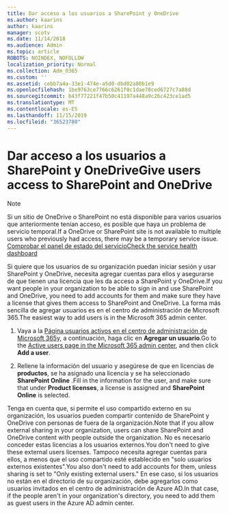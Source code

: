 ```yaml
---
title: Dar acceso a los usuarios a SharePoint y OneDrive
ms.author: kaarins
author: kaarins
manager: scotv
ms.date: 11/14/2018
ms.audience: Admin
ms.topic: article
ROBOTS: NOINDEX, NOFOLLOW
localization_priority: Normal
ms.collection: Adm_O365
ms.custom: ''
ms.assetid: cebb7a4a-33e1-474e-a5d0-dbd02a80b1e9
ms.openlocfilehash: 1be9763ce7766c6261f0c1dae78ced6727c7a88d
ms.sourcegitcommit: b43f77221f47b50c41197a448a9c26c423ce1ad5
ms.translationtype: MT
ms.contentlocale: es-ES
ms.lasthandoff: 11/15/2019
ms.locfileid: "36523780"
---
```

# <a name="give-users-access-to-sharepoint-and-onedrive"></a><span data-ttu-id="06ab1-102">Dar acceso a los usuarios a SharePoint y OneDrive</span><span class="sxs-lookup"><span data-stu-id="06ab1-102">Give users access to SharePoint and OneDrive</span></span>

> [!NOTE]
> <span data-ttu-id="06ab1-103">Si un sitio de OneDrive o SharePoint no está disponible para varios usuarios que anteriormente tenían acceso, es posible que haya un problema de servicio temporal.</span><span class="sxs-lookup"><span data-stu-id="06ab1-103">If a OneDrive or SharePoint site is not available to multiple users who previously had access, there may be a temporary service issue.</span></span> [<span data-ttu-id="06ab1-104">Comprobar el panel de estado del servicio</span><span class="sxs-lookup"><span data-stu-id="06ab1-104">Check the service health dashboard</span></span>](https://portal.office.com/adminportal/home#/servicehealth)
  
<span data-ttu-id="06ab1-105">Si quiere que los usuarios de su organización puedan iniciar sesión y usar SharePoint y OneDrive, necesita agregar cuentas para ellos y asegurarse de que tienen una licencia que les da acceso a SharePoint y OneDrive.</span><span class="sxs-lookup"><span data-stu-id="06ab1-105">If you want people in your organization to be able to sign in and use SharePoint and OneDrive, you need to add accounts for them and make sure they have a license that gives them access to SharePoint and OneDrive.</span></span> <span data-ttu-id="06ab1-106">La forma más sencilla de agregar usuarios es en el centro de administración de Microsoft 365.</span><span class="sxs-lookup"><span data-stu-id="06ab1-106">The easiest way to add users is in the Microsoft 365 admin center.</span></span>
  
1. <span data-ttu-id="06ab1-107">Vaya a la [Página usuarios activos en el centro de administración de Microsoft 365](https://portal.office.com/adminportal/home#/users)y, a continuación, haga clic en **Agregar un usuario**.</span><span class="sxs-lookup"><span data-stu-id="06ab1-107">Go to the [Active users page in the Microsoft 365 admin center](https://portal.office.com/adminportal/home#/users), and then click **Add a user**.</span></span>
    
2. <span data-ttu-id="06ab1-108">Rellene la información del usuario y asegúrese de que en licencias de **productos**, se ha asignado una licencia y se ha seleccionado **SharePoint Online** .</span><span class="sxs-lookup"><span data-stu-id="06ab1-108">Fill in the information for the user, and make sure that under **Product licenses**, a license is assigned and **SharePoint Online** is selected.</span></span> 
    
<span data-ttu-id="06ab1-109">Tenga en cuenta que, si permite el uso compartido externo en su organización, los usuarios pueden compartir contenido de SharePoint y OneDrive con personas de fuera de la organización.</span><span class="sxs-lookup"><span data-stu-id="06ab1-109">Note that if you allow external sharing in your organization, users can share SharePoint and OneDrive content with people outside the organization.</span></span> <span data-ttu-id="06ab1-110">No es necesario conceder estas licencias a los usuarios externos.</span><span class="sxs-lookup"><span data-stu-id="06ab1-110">You don't need to give these external users licenses.</span></span> <span data-ttu-id="06ab1-111">Tampoco necesita agregar cuentas para ellos, a menos que el uso compartido esté establecido en "solo usuarios externos existentes".</span><span class="sxs-lookup"><span data-stu-id="06ab1-111">You also don't need to add accounts for them, unless sharing is set to "Only existing external users."</span></span> <span data-ttu-id="06ab1-112">En ese caso, si los usuarios no están en el directorio de su organización, debe agregarlos como usuarios invitados en el centro de administración de Azure AD.</span><span class="sxs-lookup"><span data-stu-id="06ab1-112">In that case, if the people aren't in your organization's directory, you need to add them as guest users in the Azure AD admin center.</span></span>
  

